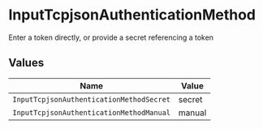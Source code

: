 # InputTcpjsonAuthenticationMethod

Enter a token directly, or provide a secret referencing a token


## Values

| Name                                     | Value                                    |
| ---------------------------------------- | ---------------------------------------- |
| `InputTcpjsonAuthenticationMethodSecret` | secret                                   |
| `InputTcpjsonAuthenticationMethodManual` | manual                                   |
